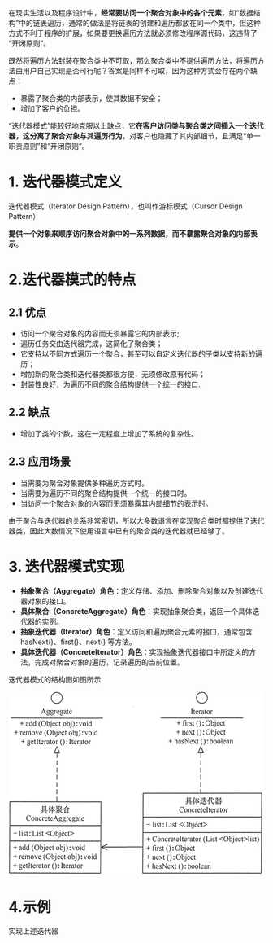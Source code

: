 在现实生活以及程序设计中，**经常要访问一个聚合对象中的各个元素**，如“数据结构”中的链表遍历，通常的做法是将链表的创建和遍历都放在同一个类中，但这种方式不利于程序的扩展，如果要更换遍历方法就必须修改程序源代码，这违背了 “开闭原则”。

既然将遍历方法封装在聚合类中不可取，那么聚合类中不提供遍历方法，将遍历方法由用户自己实现是否可行呢？答案是同样不可取，因为这种方式会存在两个缺点：

- 暴露了聚合类的内部表示，使其数据不安全； 
- 增加了客户的负担。

“迭代器模式”能较好地克服以上缺点，它**在客户访问类与聚合类之间插入一个迭代器，这分离了聚合对象与其遍历行为**，对客户也隐藏了其内部细节，且满足“单一职责原则”和“开闭原则”。

# 1. 迭代器模式定义

迭代器模式（Iterator Design Pattern），也叫作游标模式（Cursor Design Pattern）

**提供一个对象来顺序访问聚合对象中的一系列数据，而不暴露聚合对象的内部表示**。

# 2.迭代器模式的特点

## 2.1 优点

- 访问一个聚合对象的内容而无须暴露它的内部表示;
- 遍历任务交由迭代器完成，这简化了聚合类；
- 它支持以不同方式遍历一个聚合，甚至可以自定义迭代器的子类以支持新的遍历；
- 增加新的聚合类和迭代器类都很方便，无须修改原有代码；
- 封装性良好，为遍历不同的聚合结构提供一个统一的接口.

## 2.2 缺点

- 增加了类的个数，这在一定程度上增加了系统的复杂性。

## 2.3 应用场景

- 当需要为聚合对象提供多种遍历方式时。
- 当需要为遍历不同的聚合结构提供一个统一的接口时。
- 当访问一个聚合对象的内容而无须暴露其内部细节的表示时。

由于聚合与迭代器的关系非常密切，所以大多数语言在实现聚合类时都提供了迭代器类，因此大数情况下使用语言中已有的聚合类的迭代器就已经够了。

# 3. 迭代器模式实现

- **抽象聚合（Aggregate）角色**：定义存储、添加、删除聚合对象以及创建迭代器对象的接口。
- **具体聚合（ConcreteAggregate）角色**：实现抽象聚合类，返回一个具体迭代器的实例。
- **抽象迭代器（Iterator）角色**：定义访问和遍历聚合元素的接口，通常包含 hasNext()、first()、next() 等方法。
- **具体迭代器（Concretelterator）角色**：实现抽象迭代器接口中所定义的方法，完成对聚合对象的遍历，记录遍历的当前位置。

迭代器模式的结构图如图所示

![image-20220511160745962](images/image-20220511160745962.png)

# 4.示例

实现上述迭代器
